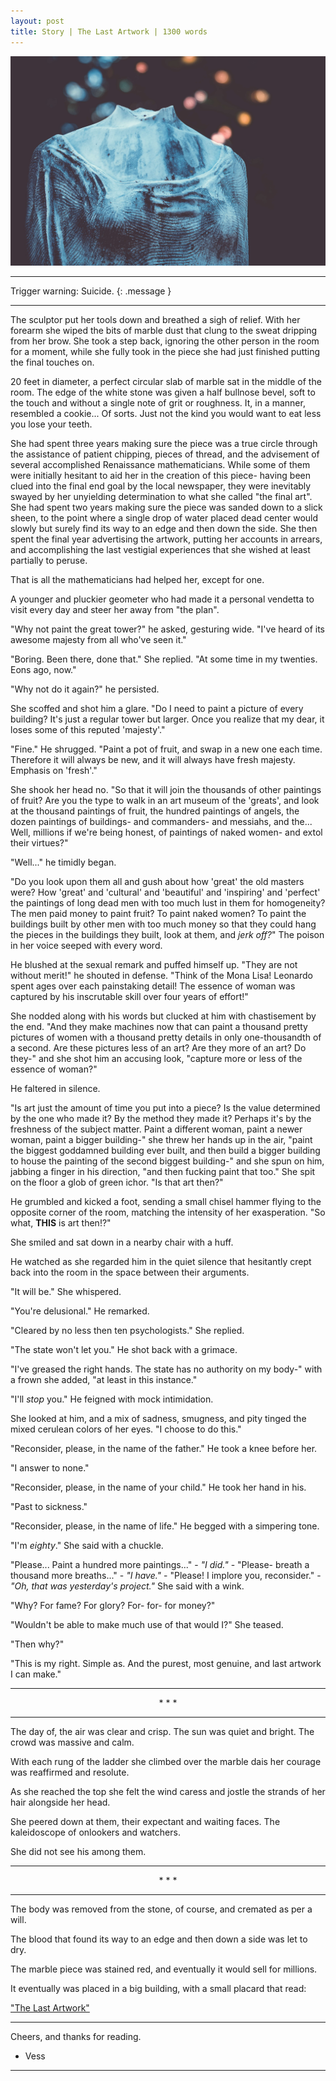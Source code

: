 ```yaml
---
layout: post
title: Story | The Last Artwork | 1300 words
---
```


![Statue](/assets/statue.jpg "A picture of a long forgotten face.")

<hr>

Trigger warning: Suicide.
{: .message }

<hr>

The sculptor put her tools down and breathed a sigh of relief. With her forearm she wiped the bits of marble dust that clung to the sweat dripping from her brow. She took a step back, ignoring the other person in the room for a moment, while she fully took in the piece she had just finished putting the final touches on.

20 feet in diameter, a perfect circular slab of marble sat in the middle of the room. The edge of the white stone was given a half bullnose bevel, soft to the touch and without a single note of grit or roughness. It, in a manner, resembled a cookie... Of sorts. Just not the kind you would want to eat less you lose your teeth.

She had spent three years making sure the piece was a true circle through the assistance of patient chipping, pieces of thread, and the advisement of several accomplished Renaissance mathematicians. While some of them were initially hesitant to aid her in the creation of this piece- having been clued into the final end goal by the local newspaper, they were inevitably swayed by her unyielding determination to what she called "the final art". She had spent two years making sure the piece was sanded down to a slick sheen, to the point where a single drop of water placed dead center would slowly but surely find its way to an edge and then down the side. She then spent the final year advertising the artwork, putting her accounts in arrears, and accomplishing the last vestigial experiences that she wished at least partially to peruse.

That is all the mathematicians had helped her, except for one.

A younger and pluckier geometer who had made it a personal vendetta to visit every day and steer her away from "the plan".

"Why not paint the great tower?" he asked, gesturing wide. "I've heard of its awesome majesty from all who've seen it."

"Boring. Been there, done that." She replied. "At some time in my twenties. Eons ago, now."

"Why not do it again?" he persisted.

She scoffed and shot him a glare. "Do I need to paint a picture of every building? It's just a regular tower but larger. Once you realize that my dear, it loses some of this reputed 'majesty'."

"Fine." He shrugged. "Paint a pot of fruit, and swap in a new one each time. Therefore it will always be new, and it will always have fresh majesty. Emphasis on 'fresh'."

She shook her head no. "So that it will join the thousands of other paintings of fruit? Are you the type to walk in an art museum of the 'greats', and look at the thousand paintings of fruit, the hundred paintings of angels, the dozen paintings of buildings- and commanders- and messiahs, and the... Well, millions if we're being honest, of paintings of naked women- and extol their virtues?"

"Well..." he timidly began.

"Do you look upon them all and gush about how 'great' the old masters were? How 'great' and 'cultural' and 'beautiful' and 'inspiring' and 'perfect' the paintings of long dead men with too much lust in them for homogeneity? The men paid money to paint fruit? To paint naked women? To paint the buildings built by other men with too much money so that they could hang the pieces in the buildings they built, look at them, and <em>jerk off?</em>" The poison in her voice seeped with every word.

He blushed at the sexual remark and puffed himself up. "They are not without merit!" he shouted in defense. "Think of the Mona Lisa! Leonardo spent ages over each painstaking detail! The essence of woman was captured by his inscrutable skill over four years of effort!"

She nodded along with his words but clucked at him with chastisement by the end. "And they make machines now that can paint a thousand pretty pictures of women with a thousand pretty details in only one-thousandth of a second. Are these pictures less of an art? Are they more of an art? Do they-" and she shot him an accusing look, "capture more or less of the essence of woman?"

He faltered in silence.

"Is art just the amount of time you put into a piece? Is the value determined by the one who made it? By the method they made it? Perhaps it's by the freshness of the subject matter. Paint a different woman, paint a newer woman, paint a bigger building-" she threw her hands up in the air, "paint the biggest goddamned building ever built, and then build a bigger building to house the painting of the second biggest building-" and she spun on him, jabbing a finger in his direction, "and then fucking paint that too." She spit on the floor a glob of green ichor. "Is that art then?"

He grumbled and kicked a foot, sending a small chisel hammer flying to the opposite corner of the room, matching the intensity of her exasperation. "So what, <strong>THIS</strong> is art then!?"

She smiled and sat down in a nearby chair with a huff.

He watched as she regarded him in the quiet silence that hesitantly crept back into the room in the space between their arguments.

"It will be." She whispered.

"You're delusional." He remarked.

"Cleared by no less then ten psychologists." She replied.

"The state won't let you." He shot back with a grimace.

"I've greased the right hands. The state has no authority on my body-" with a frown she added, "at least in this instance."

"I'll <em>stop</em> you." He feigned with mock intimidation.

She looked at him, and a mix of sadness, smugness, and pity tinged the mixed cerulean colors of her eyes. "I choose to do this."

"Reconsider, please, in the name of the father." He took a knee before her.

"I answer to none."

"Reconsider, please, in the name of your child." He took her hand in his.

"Past to sickness."

"Reconsider, please, in the name of life." He begged with a simpering tone.

"I'm <em>eighty</em>." She said with a chuckle.

"Please... Paint a hundred more paintings..." - <em>"I did."</em> - "Please- breath a thousand more breaths..." - <em>"I have."</em> - "Please! I implore you, reconsider." - <em>"Oh, that was yesterday's project."</em> She said with a wink.

"Why? For fame? For glory? For- for- for money?"

"Wouldn't be able to make much use of that would I?" She teased.

"Then why?"

"This is my right. Simple as. And the purest, most genuine, and last artwork I can make."

<hr><center>* * *</center><hr>

The day of, the air was clear and crisp. The sun was quiet and bright. The crowd was massive and calm.

With each rung of the ladder she climbed over the marble dais her courage was reaffirmed and resolute.

As she reached the top she felt the wind caress and jostle the strands of her hair alongside her head.

She peered down at them, their expectant and waiting faces. The kaleidoscope of onlookers and watchers.

She did not see his among them.

<hr><center>* * *</center><hr>

The body was removed from the stone, of course, and cremated as per a will.

The blood that found its way to an edge and then down a side was let to dry.

The marble piece was stained red, and eventually it would sell for millions.

It eventually was placed in a big building, with a small placard that read:

<u>"The Last Artwork"</u>

<hr>

Cheers, and thanks for reading.

- Vess

<hr>
